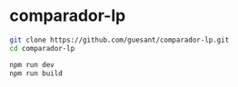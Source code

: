 # comparador-lp

```sh
git clone https://github.com/guesant/comparador-lp.git
cd comparador-lp
```

```sh
npm run dev
npm run build
```
